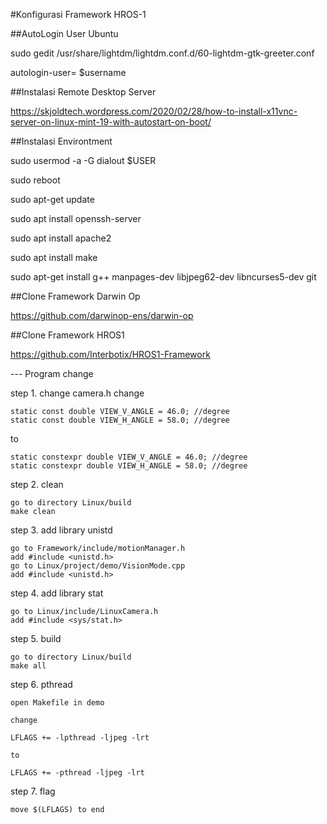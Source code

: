 #Konfigurasi Framework HROS-1

##AutoLogin User Ubuntu

sudo gedit /usr/share/lightdm/lightdm.conf.d/60-lightdm-gtk-greeter.conf

autologin-user= $username  

##Instalasi Remote Desktop Server

https://skjoldtech.wordpress.com/2020/02/28/how-to-install-x11vnc-server-on-linux-mint-19-with-autostart-on-boot/

##Instalasi Environtment

sudo usermod -a -G dialout $USER

sudo reboot

sudo apt-get update

sudo apt install openssh-server

sudo apt install apache2

sudo apt install make

sudo apt-get install g++ manpages-dev libjpeg62-dev libncurses5-dev git


##Clone Framework Darwin Op

https://github.com/darwinop-ens/darwin-op

##Clone Framework HROS1

https://github.com/Interbotix/HROS1-Framework

--- Program change

step 1. change camera.h
change

	static const double VIEW_V_ANGLE = 46.0; //degree
	static const double VIEW_H_ANGLE = 58.0; //degree

to

	static constexpr double VIEW_V_ANGLE = 46.0; //degree
	static constexpr double VIEW_H_ANGLE = 58.0; //degree

step 2. clean

    go to directory Linux/build
    make clean

step 3. add library unistd

    go to Framework/include/motionManager.h
    add #include <unistd.h>
    go to Linux/project/demo/VisionMode.cpp
    add #include <unistd.h>

step 4. add library stat

    go to Linux/include/LinuxCamera.h
    add #include <sys/stat.h>

step 5. build

    go to directory Linux/build
    make all

step 6. pthread

    open Makefile in demo

    change

    LFLAGS += -lpthread -ljpeg -lrt

    to

    LFLAGS += -pthread -ljpeg -lrt

step 7. flag

    move $(LFLAGS) to end

 

